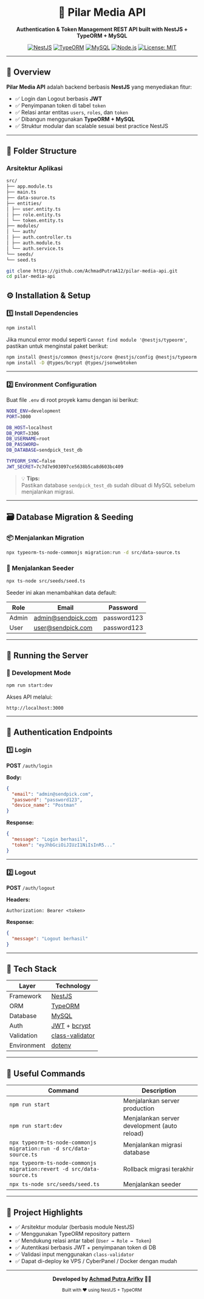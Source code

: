<h1 align="center">🚀 Pilar Media API</h1>

<p align="center">
  <strong>Authentication & Token Management REST API built with NestJS + TypeORM + MySQL</strong>
</p>

<p align="center">
  <a href="https://nestjs.com/" target="_blank"><img src="https://img.shields.io/badge/NestJS-v10.0.0-E0234E?logo=nestjs&logoColor=white" alt="NestJS"></a>
  <a href="https://typeorm.io/" target="_blank"><img src="https://img.shields.io/badge/TypeORM-0.3.x-FF6C37?logo=typeorm&logoColor=white" alt="TypeORM"></a>
  <a href="https://www.mysql.com/" target="_blank"><img src="https://img.shields.io/badge/MySQL-8.0-00758F?logo=mysql&logoColor=white" alt="MySQL"></a>
  <a href="https://www.npmjs.com/" target="_blank"><img src="https://img.shields.io/badge/Node.js-18+-339933?logo=node.js&logoColor=white" alt="Node.js"></a>
  <a href="LICENSE"><img src="https://img.shields.io/badge/License-MIT-blue.svg" alt="License: MIT"></a>
</p>

---

## 🧩 Overview

**Pilar Media API** adalah backend berbasis **NestJS** yang menyediakan fitur:
- ✅ Login dan Logout berbasis **JWT**
- ✅ Penyimpanan token di tabel `token`
- ✅ Relasi antar entitas `users`, `roles`, dan `token`
- ✅ Dibangun menggunakan **TypeORM + MySQL**
- ✅ Struktur modular dan scalable sesuai best practice NestJS

---

## 📂 Folder Structure

### Arsitektur Aplikasi
```bash
src/
├── app.module.ts
├── main.ts
├── data-source.ts
├── entities/
│ ├── user.entity.ts
│ ├── role.entity.ts
│ └── token.entity.ts
├── modules/
│ └── auth/
│ ├── auth.controller.ts
│ ├── auth.module.ts
│ └── auth.service.ts
└── seeds/
└── seed.ts
```

```bash
git clone https://github.com/AchmadPutraA12/pilar-media-api.git
cd pilar-media-api
```

## ⚙️ Installation & Setup

### 1️⃣ Install Dependencies

```bash
npm install
```

Jika muncul error modul seperti `Cannot find module '@nestjs/typeorm'`, pastikan untuk menginstal paket berikut:

```bash
npm install @nestjs/common @nestjs/core @nestjs/config @nestjs/typeorm typeorm mysql2 bcrypt jsonwebtoken class-validator class-transformer
npm install -D @types/bcrypt @types/jsonwebtoken
```

---

### 2️⃣ Environment Configuration

Buat file `.env` di root proyek kamu dengan isi berikut:

```bash
NODE_ENV=development
PORT=3000

DB_HOST=localhost
DB_PORT=3306
DB_USERNAME=root
DB_PASSWORD=
DB_DATABASE=sendpick_test_db

TYPEORM_SYNC=false
JWT_SECRET=7c7d7e903097ce5638b5ca8d603bc409
```

> 💡 **Tips:**  
> Pastikan database `sendpick_test_db` sudah dibuat di MySQL sebelum menjalankan migrasi.

---

## 🗃️ Database Migration & Seeding

### 📦 Menjalankan Migration

```bash
npx typeorm-ts-node-commonjs migration:run -d src/data-source.ts
```

### 🌱 Menjalankan Seeder

```bash
npx ts-node src/seeds/seed.ts
```

Seeder ini akan menambahkan data default:

| Role  | Email              | Password    |
|--------|--------------------|--------------|
| Admin  | admin@sendpick.com | password123  |
| User   | user@sendpick.com  | password123  |

---

## 🧪 Running the Server

### 🚀 Development Mode

```bash
npm run start:dev
```

Akses API melalui:
```
http://localhost:3000
```

---

## 🔐 Authentication Endpoints

### 1️⃣ Login
**POST** `/auth/login`

**Body:**
```json
{
  "email": "admin@sendpick.com",
  "password": "password123",
  "device_name": "Postman"
}
```

**Response:**
```json
{
  "message": "Login berhasil",
  "token": "eyJhbGciOiJIUzI1NiIsInR5..."
}
```

---

### 2️⃣ Logout
**POST** `/auth/logout`

**Headers:**
```
Authorization: Bearer <token>
```

**Response:**
```json
{
  "message": "Logout berhasil"
}
```

---

## 🧩 Tech Stack

| Layer | Technology |
|-------|-------------|
| Framework | [NestJS](https://nestjs.com/) |
| ORM | [TypeORM](https://typeorm.io/) |
| Database | [MySQL](https://www.mysql.com/) |
| Auth | [JWT](https://jwt.io/) + [bcrypt](https://www.npmjs.com/package/bcrypt) |
| Validation | [class-validator](https://github.com/typestack/class-validator) |
| Environment | [dotenv](https://www.npmjs.com/package/dotenv) |

---

## 🧰 Useful Commands

| Command | Description |
|----------|-------------|
| `npm run start` | Menjalankan server production |
| `npm run start:dev` | Menjalankan server development (auto reload) |
| `npx typeorm-ts-node-commonjs migration:run -d src/data-source.ts` | Menjalankan migrasi database |
| `npx typeorm-ts-node-commonjs migration:revert -d src/data-source.ts` | Rollback migrasi terakhir |
| `npx ts-node src/seeds/seed.ts` | Menjalankan seeder |

---

## 🧠 Project Highlights

- ✅ Arsitektur modular (berbasis module NestJS)
- ✅ Menggunakan TypeORM repository pattern
- ✅ Mendukung relasi antar tabel (`User ↔ Role ↔ Token`)
- ✅ Autentikasi berbasis JWT + penyimpanan token di DB
- ✅ Validasi input menggunakan `class-validator`
- ✅ Dapat di-deploy ke VPS / CyberPanel / Docker dengan mudah

---

<p align="center">
  <b>Developed by <a href="https://github.com/AchmadPutraA12" target="_blank">Achmad Putra Arifky</a> 🧑‍💻</b>
</p>

<p align="center">
  <sub>Built with ❤️ using NestJS + TypeORM</sub>
</p>
